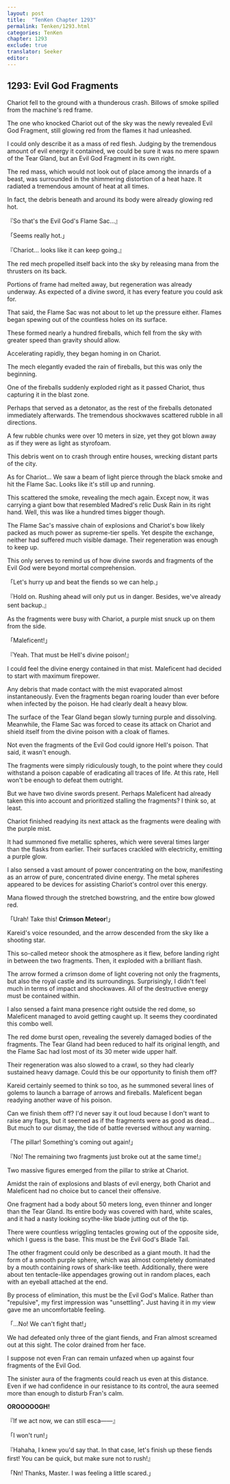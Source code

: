 ```yaml
---
layout: post
title:  "TenKen Chapter 1293"
permalink: Tenken/1293.html
categories: TenKen
chapter: 1293
exclude: true
translator: Seeker
editor: 
---
```

<h2>1293: Evil God Fragments</h2>

Chariot fell to the ground with a thunderous crash. Billows of smoke spilled from the machine's red frame.

The one who knocked Chariot out of the sky was the newly revealed Evil God Fragment, still glowing red from the flames it had unleashed.

I could only describe it as a mass of red flesh. Judging by the tremendous amount of evil energy it contained, we could be sure it was no mere spawn of the Tear Gland, but an Evil God Fragment in its own right.

The red mass, which would not look out of place among the innards of a beast, was surrounded in the shimmering distortion of a heat haze. It radiated a tremendous amount of heat at all times.

In fact, the debris beneath and around its body were already glowing red hot.

『So that's the Evil God's Flame Sac...』

「Seems really hot.」

『Chariot... looks like it can keep going.』

The red mech propelled itself back into the sky by releasing mana from the thrusters on its back.

Portions of frame had melted away, but regeneration was already underway. As expected of a divine sword, it has every feature you could ask for.

That said, the Flame Sac was not about to let up the pressure either. Flames began spewing out of the countless holes on its surface.

These formed nearly a hundred fireballs, which fell from the sky with greater speed than gravity should allow.

Accelerating rapidly, they began homing in on Chariot.

The mech elegantly evaded the rain of fireballs, but this was only the beginning.

One of the fireballs suddenly exploded right as it passed Chariot, thus capturing it in the blast zone.

Perhaps that served as a detonator, as the rest of the fireballs detonated immediately afterwards. The tremendous shockwaves scattered rubble in all directions.

A few rubble chunks were over 10 meters in size, yet they got blown away as if they were as light as styrofoam.

This debris went on to crash through entire houses, wrecking distant parts of the city.

As for Chariot... We saw a beam of light pierce through the black smoke and hit the Flame Sac. Looks like it's still up and running.

This scattered the smoke, revealing the mech again. Except now, it was carrying a giant bow that resembled Madred's relic Dusk Rain in its right hand. Well, this was like a hundred times bigger though.

The Flame Sac's massive chain of explosions and Chariot's bow likely packed as much power as supreme-tier spells. Yet despite the exchange, neither had suffered much visible damage. Their regeneration was enough to keep up.

This only serves to remind us of how divine swords and fragments of the Evil God were beyond mortal comprehension.

「Let's hurry up and beat the fiends so we can help.」

『Hold on. Rushing ahead will only put us in danger. Besides, we've already sent backup.』

As the fragments were busy with Chariot, a purple mist snuck up on them from the side.

「Maleficent!」

『Yeah. That must be Hell's divine poison!』

I could feel the divine energy contained in that mist. Maleficent had decided to start with maximum firepower.

Any debris that made contact with the mist evaporated almost instantaneously. Even the fragments began roaring louder than ever before when infected by the poison. He had clearly dealt a heavy blow.

The surface of the Tear Gland began slowly turning purple and dissolving. Meanwhile, the Flame Sac was forced to cease its attack on Chariot and shield itself from the divine poison with a cloak of flames.

Not even the fragments of the Evil God could ignore Hell's poison. That said, it wasn't enough.

The fragments were simply ridiculously tough, to the point where they could withstand a poison capable of eradicating all traces of life. At this rate, Hell won't be enough to defeat them outright.

But we have two divine swords present. Perhaps Maleficent had already taken this into account and prioritized stalling the fragments? I think so, at least.

Chariot finished readying its next attack as the fragments were dealing with the purple mist.

It had summoned five metallic spheres, which were several times larger than the flasks from earlier. Their surfaces crackled with electricity, emitting a purple glow.

I also sensed a vast amount of power concentrating on the bow, manifesting as an arrow of pure, concentrated divine energy. The metal spheres appeared to be devices for assisting Chariot's control over this energy.

Mana flowed through the stretched bowstring, and the entire bow glowed red.

「Urah! Take this! **Crimson Meteor**!」

Kareid's voice resounded, and the arrow descended from the sky like a shooting star.

This so-called meteor shook the atmosphere as it flew, before landing right in between the two fragments. Then, it exploded with a brilliant flash.

The arrow formed a crimson dome of light covering not only the fragments, but also the royal castle and its surroundings. Surprisingly, I didn't feel much in terms of impact and shockwaves. All of the destructive energy must be contained within.

I also sensed a faint mana presence right outside the red dome, so Maleficent managed to avoid getting caught up. It seems they coordinated this combo well.

The red dome burst open, revealing the severely damaged bodies of the fragments. The Tear Gland had been reduced to half its original length, and the Flame Sac had lost most of its 30 meter wide upper half.

Their regeneration was also slowed to a crawl, so they had clearly sustained heavy damage. Could this be our opportunity to finish them off?

Kareid certainly seemed to think so too, as he summoned several lines of golems to launch a barrage of arrows and fireballs. Maleficent began readying another wave of his poison.

Can we finish them off? I'd never say it out loud because I don't want to raise any flags, but it seemed as if the fragments were as good as dead... But much to our dismay, the tide of battle reversed without any warning.

「The pillar! Something's coming out again!」

『No! The remaining two fragments just broke out at the same time!』

Two massive figures emerged from the pillar to strike at Chariot.

Amidst the rain of explosions and blasts of evil energy, both Chariot and Maleficent had no choice but to cancel their offensive.

One fragment had a body about 50 meters long, even thinner and longer than the Tear Gland. Its entire body was covered with hard, white scales, and it had a nasty looking scythe-like blade jutting out of the tip.

There were countless wriggling tentacles growing out of the opposite side, which I guess is the base. This must be the Evil God's Blade Tail.

The other fragment could only be described as a giant mouth. It had the form of a smooth purple sphere, which was almost completely dominated by a mouth containing rows of shark-like teeth. Additionally, there were about ten tentacle-like appendages growing out in random places, each with an eyeball attached at the end.

By process of elimination, this must be the Evil God's Malice. Rather than "repulsive", my first impression was "unsettling". Just having it in my view gave me an uncomfortable feeling.

「...No! We can't fight that!」

We had defeated only three of the giant fiends, and Fran almost screamed out at this sight. The color drained from her face.

I suppose not even Fran can remain unfazed when up against four fragments of the Evil God.

The sinister aura of the fragments could reach us even at this distance. Even if we had confidence in our resistance to its control, the aura seemed more than enough to disturb Fran's calm.

**OROOOOOGH!**

『If we act now, we can still esca――』

「I won't run!」

『Hahaha, I knew you'd say that. In that case, let's finish up these fiends first! You can be quick, but make sure not to rush!』

「Nn! Thanks, Master. I was feeling a little scared.」
